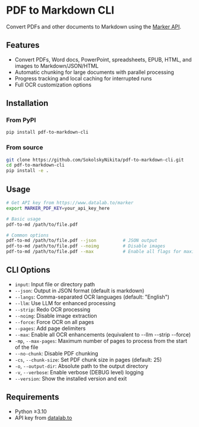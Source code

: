 # PDF to Markdown CLI

Convert PDFs and other documents to Markdown using the [Marker API](https://www.datalab.to/marker).

## Features

- Convert PDFs, Word docs, PowerPoint, spreadsheets, EPUB, HTML, and images to Markdown/JSON/HTML
- Automatic chunking for large documents with parallel processing
- Progress tracking and local caching for interrupted runs
- Full OCR customization options

## Installation

### From PyPI

```bash
pip install pdf-to-markdown-cli
```

### From source

```bash
git clone https://github.com/SokolskyNikita/pdf-to-markdown-cli.git 
cd pdf-to-markdown-cli
pip install -e .
```

## Usage

```bash
# Get API key from https://www.datalab.to/marker
export MARKER_PDF_KEY=your_api_key_here

# Basic usage
pdf-to-md /path/to/file.pdf

# Common options
pdf-to-md /path/to/file.pdf --json          # JSON output
pdf-to-md /path/to/file.pdf --noimg         # Disable images  
pdf-to-md /path/to/file.pdf --max           # Enable all flags for maximum output quality
```

## CLI Options

- `input`: Input file or directory path
- `--json`: Output in JSON format (default is markdown)
- `--langs`: Comma-separated OCR languages (default: "English")
- `--llm`: Use LLM for enhanced processing
- `--strip`: Redo OCR processing
- `--noimg`: Disable image extraction
- `--force`: Force OCR on all pages
- `--pages`: Add page delimiters
- `--max`: Enable all OCR enhancements (equivalent to --llm --strip --force)
- `-mp`, `--max-pages`: Maximum number of pages to process from the start of the file
- `--no-chunk`: Disable PDF chunking
- `-cs`, `--chunk-size`: Set PDF chunk size in pages (default: 25)
- `-o`, `--output-dir`: Absolute path to the output directory
- `-v`, `--verbose`: Enable verbose (DEBUG level) logging
- `--version`: Show the installed version and exit

## Requirements

- Python ≥3.10
- API key from [datalab.to](https://www.datalab.to/marker)
